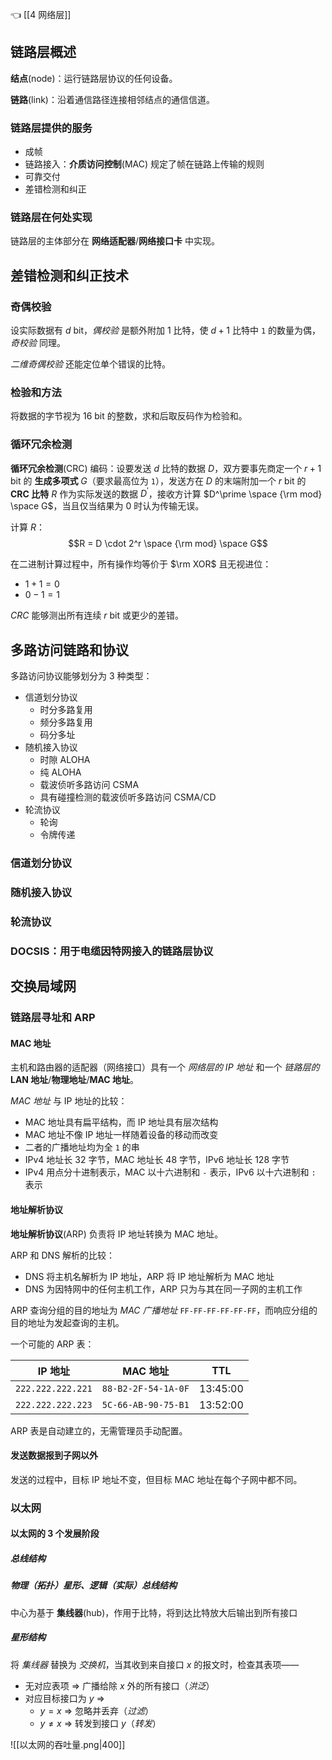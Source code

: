 👈 [[4 网络层]]

## 链路层概述

**结点**(node)：运行链路层协议的任何设备。

**链路**(link)：沿着通信路径连接相邻结点的通信信道。

### 链路层提供的服务

- 成帧
- 链路接入：**介质访问控制**(MAC) 规定了帧在链路上传输的规则
- 可靠交付
- 差错检测和纠正

### 链路层在何处实现

链路层的主体部分在 **网络适配器**/**网络接口卡** 中实现。

## 差错检测和纠正技术

### 奇偶校验

设实际数据有 $d$ bit，*偶校验* 是额外附加 $1$ 比特，使 $d + 1$ 比特中 `1` 的数量为偶，*奇校验* 同理。

*二维奇偶校验* 还能定位单个错误的比特。

### 检验和方法

将数据的字节视为 $16$ bit 的整数，求和后取反码作为检验和。

### 循环冗余检测

**循环冗余检测**(CRC) 编码：设要发送 $d$ 比特的数据 $D$，双方要事先商定一个 $r + 1$ bit 的 **生成多项式** $G$（要求最高位为 `1`），发送方在 $D$ 的末端附加一个 $r$ bit 的 **CRC 比特** $R$ 作为实际发送的数据 $D^\prime$，接收方计算 $D^\prime \space {\rm mod} \space G$，当且仅当结果为 $0$ 时认为传输无误。

计算 $R$：$$R = D \cdot 2^r \space {\rm mod} \space G$$

在二进制计算过程中，所有操作均等价于 $\rm XOR$ 且无视进位：

- $1 + 1 = 0$
- $0 - 1 = 1$

*CRC* 能够测出所有连续 $r$ bit 或更少的差错。

## 多路访问链路和协议

多路访问协议能够划分为 3 种类型：

- 信道划分协议
	- 时分多路复用
	- 频分多路复用
	- 码分多址
- 随机接入协议
	- 时隙 ALOHA
	- 纯 ALOHA
	- 载波侦听多路访问 CSMA
	- 具有碰撞检测的载波侦听多路访问 CSMA/CD
- 轮流协议
	- 轮询
	- 令牌传递

### 信道划分协议

### 随机接入协议

### 轮流协议

### DOCSIS：用于电缆因特网接入的链路层协议

## 交换局域网

### 链路层寻址和 ARP

#### MAC 地址

主机和路由器的适配器（网络接口）具有一个 *网络层的 IP 地址* 和一个 *链路层的* **LAN 地址**/**物理地址**/**MAC 地址**。

*MAC 地址* 与 IP 地址的比较：

- MAC 地址具有扁平结构，而 IP 地址具有层次结构
- MAC 地址不像 IP 地址一样随着设备的移动而改变
- 二者的广播地址均为全 `1` 的串
- IPv4 地址长 $32$ 字节，MAC 地址长 $48$ 字节，IPv6 地址长 $128$ 字节
- IPv4 用点分十进制表示，MAC 以十六进制和 `-` 表示，IPv6 以十六进制和 `:` 表示

#### 地址解析协议

**地址解析协议**(ARP) 负责将 IP 地址转换为 MAC 地址。

ARP 和 DNS 解析的比较：

- DNS 将主机名解析为 IP 地址，ARP 将 IP 地址解析为 MAC 地址
- DNS 为因特网中的任何主机工作，ARP 只为与其在同一子网的主机工作

ARP 查询分组的目的地址为 *MAC 广播地址* `FF-FF-FF-FF-FF-FF`，而响应分组的目的地址为发起查询的主机。

一个可能的 ARP 表：

| IP 地址             | MAC 地址              | TTL      |
| ----------------- | ------------------- | -------- |
| `222.222.222.221` | `88-B2-2F-54-1A-0F` | 13:45:00 |
| `222.222.222.223` | `5C-66-AB-90-75-B1` | 13:52:00 |

ARP 表是自动建立的，无需管理员手动配置。

#### 发送数据报到子网以外

发送的过程中，目标 IP 地址不变，但目标 MAC 地址在每个子网中都不同。

### 以太网

#### 以太网的 3 个发展阶段

##### 总线结构

##### 物理（拓扑）星形、逻辑（实际）总线结构

中心为基于 **集线器**(hub)，作用于比特，将到达比特放大后输出到所有接口

##### 星形结构

将 *集线器* 替换为 *交换机*，当其收到来自接口 $x$ 的报文时，检查其表项——

- 无对应表项 => 广播给除 $x$ 外的所有接口（*洪泛*）
- 对应目标接口为 $y$ =>
	- $y = x$ => 忽略并丢弃（*过滤*）
	- $y \neq x$ => 转发到接口 $y$（*转发*）

![[以太网的吞吐量.png|400]]

